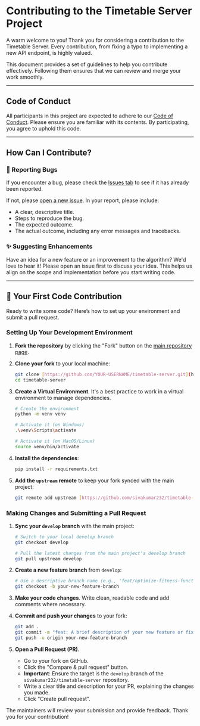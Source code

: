 # Contributing to the Timetable Server Project

A warm welcome to you! Thank you for considering a contribution to the Timetable Server. Every contribution, from fixing a typo to implementing a new API endpoint, is highly valued.

This document provides a set of guidelines to help you contribute effectively. Following them ensures that we can review and merge your work smoothly.

---

## Code of Conduct

All participants in this project are expected to adhere to our [Code of Conduct](CODE_OF_CONDUCT.md). Please ensure you are familiar with its contents. By participating, you agree to uphold this code.

---

## How Can I Contribute?

### 🐛 Reporting Bugs

If you encounter a bug, please check the [Issues tab](https://github.com/sivakumar232/timetable-server/issues) to see if it has already been reported.

If not, please [open a new issue](https://github.com/sivakumar232/timetable-server/issues/new). In your report, please include:
- A clear, descriptive title.
- Steps to reproduce the bug.
- The expected outcome.
- The actual outcome, including any error messages and tracebacks.

### ✨ Suggesting Enhancements

Have an idea for a new feature or an improvement to the algorithm? We'd love to hear it! Please open an issue first to discuss your idea. This helps us align on the scope and implementation before you start writing code.

---

## 🚀 Your First Code Contribution

Ready to write some code? Here’s how to set up your environment and submit a pull request.

### Setting Up Your Development Environment

1.  **Fork the repository** by clicking the "Fork" button on the [main repository page](https://github.com/sivakumar232/timetable-server).

2.  **Clone your fork** to your local machine:
    ```bash
    git clone [https://github.com/YOUR-USERNAME/timetable-server.git](https://github.com/YOUR-USERNAME/timetable-server.git)
    cd timetable-server
    ```

3.  **Create a Virtual Environment**. It's a best practice to work in a virtual environment to manage dependencies.
    ```bash
    # Create the environment
    python -m venv venv

    # Activate it (on Windows)
    .\venv\Scripts\activate

    # Activate it (on MacOS/Linux)
    source venv/bin/activate
    ```

4.  **Install the dependencies**:
    ```bash
    pip install -r requirements.txt
    ```

5.  **Add the `upstream` remote** to keep your fork synced with the main project:
    ```bash
    git remote add upstream [https://github.com/sivakumar232/timetable-server.git](https://github.com/sivakumar232/timetable-server.git)
    ```

### Making Changes and Submitting a Pull Request

1.  **Sync your `develop` branch** with the main project:
    ```bash
    # Switch to your local develop branch
    git checkout develop

    # Pull the latest changes from the main project's develop branch
    git pull upstream develop
    ```

2.  **Create a new feature branch** from `develop`:
    ```bash
    # Use a descriptive branch name (e.g., 'feat/optimize-fitness-function')
    git checkout -b your-new-feature-branch
    ```

3.  **Make your code changes**. Write clean, readable code and add comments where necessary.

4.  **Commit and push your changes** to your fork:
    ```bash
    git add .
    git commit -m "feat: A brief description of your new feature or fix"
    git push -u origin your-new-feature-branch
    ```

5.  **Open a Pull Request (PR)**.
    - Go to your fork on GitHub.
    - Click the "Compare & pull request" button.
    - **Important**: Ensure the target is the `develop` branch of the `sivakumar232/timetable-server` repository.
    - Write a clear title and description for your PR, explaining the changes you made.
    - Click "Create pull request".

The maintainers will review your submission and provide feedback. Thank you for your contribution!
